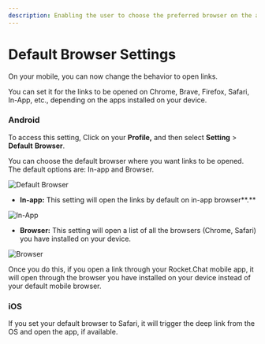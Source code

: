 ```yaml
---
description: Enabling the user to choose the preferred browser on the app.
---
```


# Default Browser Settings

On your mobile, you can now change the behavior to open links.&#x20;

You can set it for the links to be opened on Chrome, Brave, Firefox, Safari, In-App, etc., depending on the apps installed on your device.&#x20;

### **Android**

To access this setting, Click on your **Profile,** and then select **Setting** > **Default** **Browser**.&#x20;

You can choose the default browser where you want links to be opened.  The default options are: In-app and Browser.

![Default Browser](<../../.gitbook/assets/Screenshot\_20220524-Default Browser.jpg>)

* **In-app:**  This setting will open the links by default on in-app browser**.**

![In-App](../../.gitbook/assets/Screenshot\_20220524-InApp.jpg)

* **Browser:**  This setting will open a list of all the browsers (Chrome, Safari) you have installed on your device.

![Browser](<../../.gitbook/assets/Screenshot\_20220524-Browser (1) (1) (1) (1).jpg>)

Once you do this, if you open a link through your Rocket.Chat mobile app, it will open through the browser you have installed on your device instead of your default mobile browser.

### **iOS**

If you set your default browser to Safari, it will trigger the deep link from the OS and open the app, if available.

